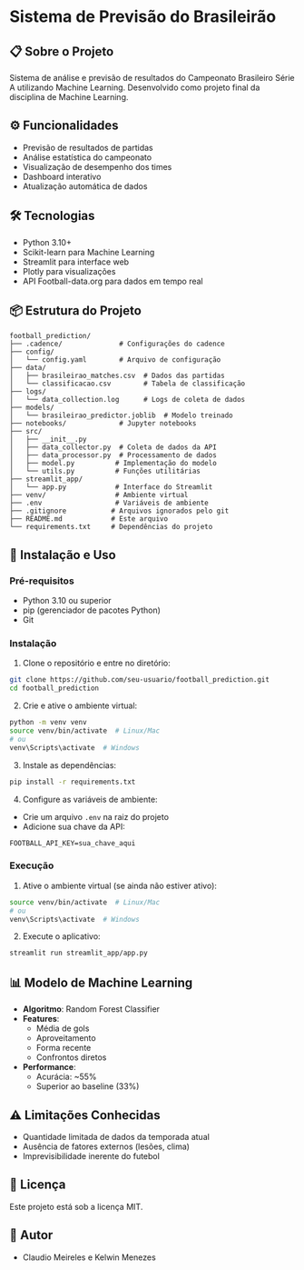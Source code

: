 # Sistema de Previsão do Brasileirão

## 📋 Sobre o Projeto
Sistema de análise e previsão de resultados do Campeonato Brasileiro Série A utilizando Machine Learning. Desenvolvido como projeto final da disciplina de Machine Learning.

## ⚙️ Funcionalidades
- Previsão de resultados de partidas
- Análise estatística do campeonato
- Visualização de desempenho dos times
- Dashboard interativo
- Atualização automática de dados

## 🛠️ Tecnologias
- Python 3.10+
- Scikit-learn para Machine Learning
- Streamlit para interface web
- Plotly para visualizações
- API Football-data.org para dados em tempo real

## 📦 Estrutura do Projeto
```
football_prediction/
├── .cadence/              # Configurações do cadence
├── config/
│   └── config.yaml        # Arquivo de configuração
├── data/
│   ├── brasileirao_matches.csv  # Dados das partidas
│   └── classificacao.csv        # Tabela de classificação
├── logs/
│   └── data_collection.log      # Logs de coleta de dados
├── models/
│   └── brasileirao_predictor.joblib  # Modelo treinado
├── notebooks/             # Jupyter notebooks
├── src/
│   ├── __init__.py
│   ├── data_collector.py  # Coleta de dados da API
│   ├── data_processor.py  # Processamento de dados
│   ├── model.py          # Implementação do modelo
│   └── utils.py          # Funções utilitárias
├── streamlit_app/
│   └── app.py            # Interface do Streamlit
├── venv/                 # Ambiente virtual
├── .env                  # Variáveis de ambiente
├── .gitignore           # Arquivos ignorados pelo git
├── README.md            # Este arquivo
└── requirements.txt     # Dependências do projeto
```

## 🚀 Instalação e Uso

### Pré-requisitos
- Python 3.10 ou superior
- pip (gerenciador de pacotes Python)
- Git

### Instalação
1. Clone o repositório e entre no diretório:
```bash
git clone https://github.com/seu-usuario/football_prediction.git
cd football_prediction
```

2. Crie e ative o ambiente virtual:
```bash
python -m venv venv
source venv/bin/activate  # Linux/Mac
# ou
venv\Scripts\activate  # Windows
```

3. Instale as dependências:
```bash
pip install -r requirements.txt
```

4. Configure as variáveis de ambiente:
- Crie um arquivo `.env` na raiz do projeto
- Adicione sua chave da API:
```env
FOOTBALL_API_KEY=sua_chave_aqui
```

### Execução
1. Ative o ambiente virtual (se ainda não estiver ativo):
```bash
source venv/bin/activate  # Linux/Mac
# ou
venv\Scripts\activate  # Windows
```

2. Execute o aplicativo:
```bash
streamlit run streamlit_app/app.py
```

## 📊 Modelo de Machine Learning
- **Algoritmo**: Random Forest Classifier
- **Features**: 
  - Média de gols
  - Aproveitamento
  - Forma recente
  - Confrontos diretos
- **Performance**:
  - Acurácia: ~55%
  - Superior ao baseline (33%)

## ⚠️ Limitações Conhecidas
- Quantidade limitada de dados da temporada atual
- Ausência de fatores externos (lesões, clima)
- Imprevisibilidade inerente do futebol

## 📝 Licença
Este projeto está sob a licença MIT.

## 👥 Autor
- Claudio Meireles e Kelwin Menezes